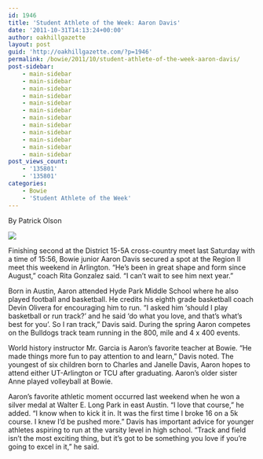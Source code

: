 ```yaml
---
id: 1946
title: 'Student Athlete of the Week: Aaron Davis'
date: '2011-10-31T14:13:24+00:00'
author: oakhillgazette
layout: post
guid: 'http://oakhillgazette.com/?p=1946'
permalink: /bowie/2011/10/student-athlete-of-the-week-aaron-davis/
post-sidebar:
    - main-sidebar
    - main-sidebar
    - main-sidebar
    - main-sidebar
    - main-sidebar
    - main-sidebar
    - main-sidebar
    - main-sidebar
    - main-sidebar
    - main-sidebar
    - main-sidebar
    - main-sidebar
post_views_count:
    - '135801'
    - '135801'
categories:
    - Bowie
    - 'Student Athlete of the Week'
---
```


By Patrick Olson

![](https://oakhillgazette.net/wp-content/uploads/sites/15/2011/11/studentr2.jpg)

Finishing second at the District 15-5A cross-country meet last Saturday with a time of 15:56, Bowie junior Aaron Davis secured a spot at the Region II meet this weekend in Arlington. “He’s been in great shape and form since August,” coach Rita Gonzalez said. “I can’t wait to see him next year.”

Born in Austin, Aaron attended Hyde Park Middle School where he also played football and basketball. He credits his eighth grade basketball coach Devin Olivera for encouraging him to run. “I asked him ‘should I play basketball or run track?’ and he said ‘do what you love, and that’s what’s best for you’. So I ran track,” Davis said. During the spring Aaron competes on the Bulldogs track team running in the 800, mile and 4 x 400 events.

World history instructor Mr. Garcia is Aaron’s favorite teacher at Bowie. “He made things more fun to pay attention to and learn,” Davis noted. The youngest of six children born to Charles and Janelle Davis, Aaron hopes to attend either UT-Arlington or TCU after graduating. Aaron’s older sister Anne played volleyball at Bowie.

Aaron’s favorite athletic moment occurred last weekend when he won a silver medal at Walter E. Long Park in east Austin. “I love that course,” he added. “I know when to kick it in. It was the first time I broke 16 on a 5k course. I knew I’d be pushed more.” Davis has important advice for younger athletes aspiring to run at the varsity level in high school. “Track and field isn’t the most exciting thing, but it’s got to be something you love if you’re going to excel in it,” he said.